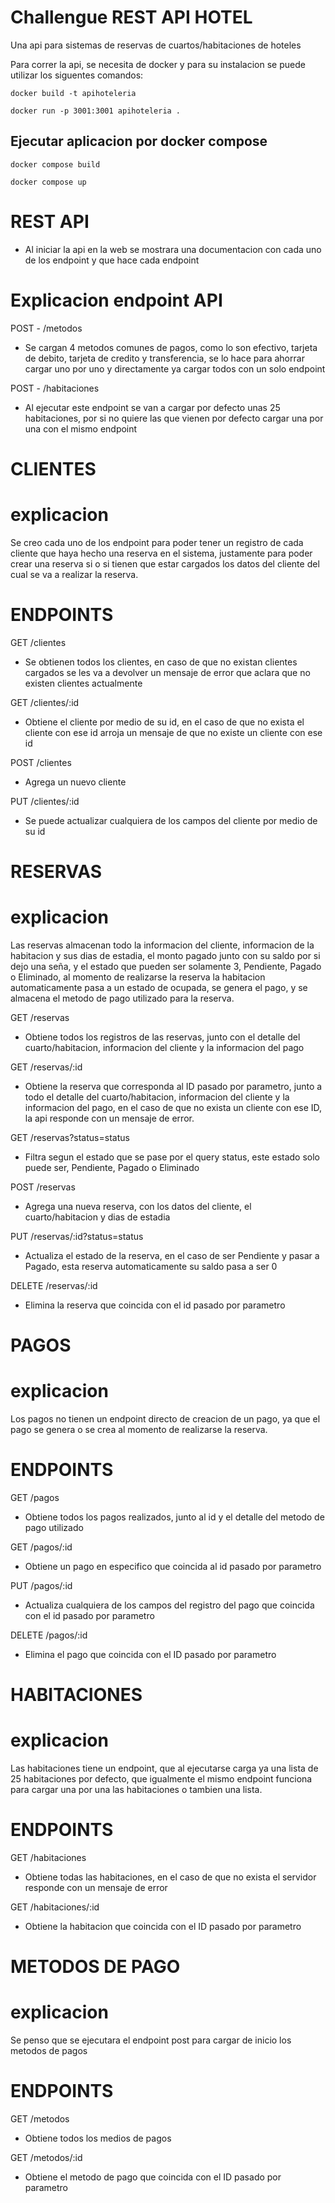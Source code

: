 # Challengue REST API HOTEL

Una api para sistemas de reservas de cuartos/habitaciones de hoteles

Para correr la api, se necesita de docker y para su instalacion se puede utilizar los siguentes comandos:

    docker build -t apihoteleria

    docker run -p 3001:3001 apihoteleria .

## Ejecutar aplicacion por docker compose

    docker compose build

    docker compose up

# REST API

- Al iniciar la api en la web se mostrara una documentacion con cada uno de los endpoint y que hace cada endpoint

# Explicacion endpoint API 

POST - /metodos

- Se cargan 4 metodos comunes de pagos, como lo son efectivo, tarjeta de debito, tarjeta de credito y transferencia,
se lo hace para ahorrar cargar uno por uno y directamente ya cargar todos con un solo endpoint

POST - /habitaciones
- Al ejecutar este endpoint se van a cargar por defecto unas 25 habitaciones, por si no quiere las que vienen por defecto
cargar una por una con el mismo endpoint

# CLIENTES

# explicacion
Se creo cada uno de los endpoint para poder tener un registro de cada cliente que haya hecho una reserva en el sistema, justamente
para poder crear una reserva si o si tienen que estar cargados los datos del cliente del cual se va a realizar la reserva. 

# ENDPOINTS
GET /clientes

- Se obtienen todos los clientes, en caso de que no existan clientes cargados se les va a devolver un mensaje de error que aclara
que no existen clientes actualmente

GET /clientes/:id

- Obtiene el cliente por medio de su id, en el caso de que no exista el cliente con ese id arroja un mensaje de que no existe
un cliente con ese id

POST /clientes

- Agrega un nuevo cliente

PUT /clientes/:id

- Se puede actualizar cualquiera de los campos del cliente por medio de su id

# RESERVAS

# explicacion
Las reservas almacenan todo la informacion del cliente, informacion de la habitacion y sus dias de estadia, el monto pagado
junto con su saldo por si dejo una seña, y el estado que pueden ser solamente 3, Pendiente, Pagado o Eliminado, al momento de
realizarse la reserva la habitacion automaticamente pasa a un estado de ocupada, se genera el pago, y se almacena el metodo de pago
utilizado para la reserva.

GET /reservas

- Obtiene todos los registros de las reservas, junto con el detalle del cuarto/habitacion, informacion del cliente y la informacion del pago

GET /reservas/:id

- Obtiene la reserva que corresponda al ID pasado por parametro, junto a todo el detalle del cuarto/habitacion, informacion del cliente y la informacion del pago, en el caso de que no exista un cliente con ese ID, la api responde con un mensaje de error.

GET /reservas?status=status

- Filtra segun el estado que se pase por el query status, este estado solo puede ser, Pendiente, Pagado o Eliminado

POST /reservas

- Agrega una nueva reserva, con los datos del cliente, el cuarto/habitacion y dias de estadia

PUT /reservas/:id?status=status

- Actualiza el estado de la reserva, en el caso de ser Pendiente y pasar a Pagado, esta reserva automaticamente su saldo pasa a ser 0

DELETE /reservas/:id

- Elimina la reserva que coincida con el id pasado por parametro

# PAGOS

# explicacion
Los pagos no tienen un endpoint directo de creacion de un pago, ya que el pago se genera o se crea al momento de realizarse la reserva.

# ENDPOINTS

GET /pagos

- Obtiene todos los pagos realizados, junto al id y el detalle del metodo de pago utilizado

GET /pagos/:id

- Obtiene un pago en especifico que coincida al id pasado por parametro

PUT  /pagos/:id

- Actualiza cualquiera de los campos del registro del pago que coincida con el id pasado por parametro

DELETE /pagos/:id

- Elimina el pago que coincida con el ID pasado por parametro

# HABITACIONES

# explicacion
Las habitaciones tiene un endpoint, que al ejecutarse carga ya una lista de 25 habitaciones por defecto, que igualmente
el mismo endpoint funciona para cargar una por una las habitaciones o tambien una lista.

# ENDPOINTS

GET /habitaciones

- Obtiene todas las habitaciones, en el caso de que no exista el servidor responde con un mensaje de error

GET /habitaciones/:id

- Obtiene la habitacion que coincida con el ID pasado por parametro

# METODOS DE PAGO

# explicacion
Se penso que se ejecutara el endpoint post para cargar de inicio los metodos de pagos
# ENDPOINTS

GET /metodos

- Obtiene todos los medios de pagos

GET /metodos/:id

- Obtiene el metodo de pago que coincida con el ID pasado por parametro


